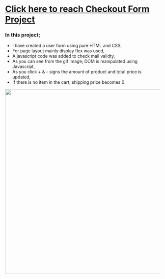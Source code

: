 # [Click here to reach Checkout Form Project](https://musatirgithub.github.io/CheckoutForm/)
<h3>In this project;</h3>
<ul>
  <li>I have created a user form using pure HTML and CSS,</li>
  <li>For page layout mainly display flex was used,</li>
  <li>A javascript code was added to check mail validty,</li>
  <li>As you can see from the gif image; DOM is manipulated using Javascript,</li>
  <li>As you click + & - signs the amount of product and total price is updated,</li>
  <li>If there is no item in the cart, shipping price becomes 0.</li>
</ul>  
<div class="pics">
  <img src="https://musatirgithub.github.io/CheckoutForm/CheckoutDOM.gif" width="600px">
</div>
